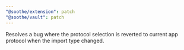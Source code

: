 ```yaml
---
"@soothe/extension": patch
"@soothe/vault": patch
---
```


Resolves a bug where the protocol selection is reverted to current app protocol when the import type changed.
